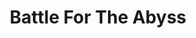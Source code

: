 ---
title: Battle For The Abyss  
author:   
order: 12  
era: Pre-Heresy  
omnibus: "2: Shadow Crusade I: Only The Faithful"
omnibus_order: 1
rating:  
---